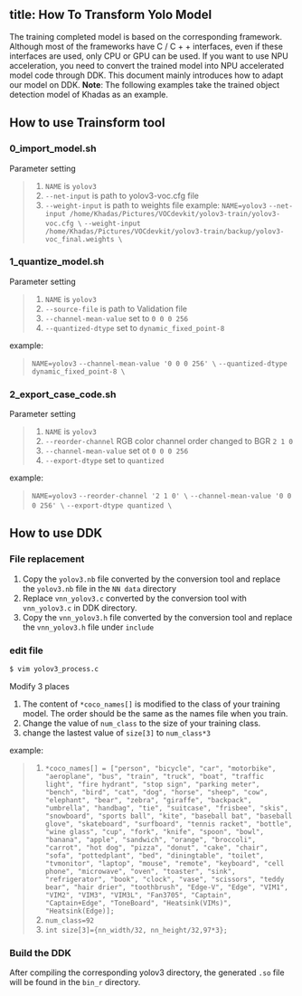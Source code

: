 title: How To Transform Yolo Model
---

The training completed model is based on the corresponding framework. Although most of the frameworks have C / C + + interfaces, even if these interfaces are used, only CPU or GPU can be used. If you want to use NPU acceleration, you need to convert the trained model into NPU accelerated model code through DDK. This document mainly introduces how to adapt our model on DDK.
**Note**: The following examples take the trained object detection model of Khadas as an example.

## How to use Trainsform tool

### 0_import_model.sh

Parameter setting
> 1. `NAME` is `yolov3`
> 2. `--net-input` is path to yolov3-voc.cfg file
> 3. `--weight-input` is path to weights file
example:
> `NAME=yolov3`
> `--net-input /home/Khadas/Pictures/VOCdevkit/yolov3-train/yolov3-voc.cfg \`
> `--weight-input /home/Khadas/Pictures/VOCdevkit/yolov3-train/backup/yolov3-voc_final.weights \`

### 1_quantize_model.sh

Parameter setting
> 1. `NAME` is `yolov3`
> 2. `--source-file` is path to Validation file
> 3. `--channel-mean-value` set to `0 0 0 256`
> 4. `--quantized-dtype` set to `dynamic_fixed_point-8`

example:
> `NAME=yolov3`
> `--channel-mean-value '0 0 0 256' \`
> `--quantized-dtype dynamic_fixed_point-8 \`

### 2_export_case_code.sh

Parameter setting
> 1. `NAME` is `yolov3`
> 2. `--reorder-channel` RGB color channel order changed to BGR `2 1 0`
> 3. `--channel-mean-value` set ot `0 0 0 256`
> 4. `--export-dtype` set to `quantized`

example:
> `NAME=yolov3`
> `--reorder-channel '2 1 0' \`
> `--channel-mean-value '0 0 0 256' \`
> `--export-dtype quantized \`

## How to use DDK

### File replacement

1. Copy the `yolov3.nb` file converted by the conversion tool and replace the `yolov3.nb` file in the `NN data` directory
2. Replace `vnn_yolov3.c` converted by the conversion tool with `vnn_yolov3.c` in DDK directory.
3. Copy the `vnn_yolov3.h` file converted by the conversion tool and replace the `vnn_yolov3.h` file under `include`


### edit file
```bash
$ vim yolov3_process.c
```
Modify 3 places
1. The content of `*coco_names[]` is modified to the class of your training model. The order should be the same as the names file when you train.
2. Change the value of `num_class` to the size of your training class.
3. change the lastest value of `size[3]` to `num_class*3`

example:
> 1. `*coco_names[] = ["person", "bicycle", "car", "motorbike", "aeroplane", "bus", "train", "truck", "boat", "traffic light", "fire hydrant", "stop sign", "parking meter", "bench", "bird", "cat", "dog", "horse", "sheep", "cow", "elephant", "bear", "zebra", "giraffe", "backpack", "umbrella", "handbag", "tie", "suitcase", "frisbee", "skis", "snowboard", "sports ball", "kite", "baseball bat", "baseball glove", "skateboard", "surfboard", "tennis racket", "bottle", "wine glass", "cup", "fork", "knife", "spoon", "bowl", "banana", "apple", "sandwich", "orange", "broccoli", "carrot", "hot dog", "pizza", "donut", "cake", "chair", "sofa", "pottedplant", "bed", "diningtable", "toilet", "tvmonitor", "laptop", "mouse", "remote", "keyboard", "cell phone", "microwave", "oven", "toaster", "sink", "refrigerator", "book", "clock", "vase", "scissors", "teddy bear", "hair drier", "toothbrush", "Edge-V", "Edge", "VIM1", "VIM2", "VIM3", "VIM3L", "Fan3705", "Captain", "Captain+Edge", "ToneBoard", "Heatsink(VIMs)", "Heatsink(Edge)];`
> 2. `num_class=92`
> 3. `int size[3]={nn_width/32, nn_height/32,97*3};`


### Build the DDK

After compiling the corresponding yolov3 directory, the generated `.so` file will be found in the `bin_r` directory.

